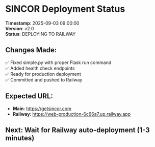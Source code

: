 # SINCOR Deployment Status

**Timestamp**: 2025-09-03 09:00:00  
**Version**: v2.0  
**Status**: DEPLOYING TO RAILWAY  

## Changes Made:
✅ Fixed simple.py with proper Flask run command  
✅ Added health check endpoints  
✅ Ready for production deployment  
✅ Committed and pushed to Railway  

## Expected URL:
- **Main**: https://getsincor.com  
- **Railway**: https://web-production-6c66a7.up.railway.app  

## Next: Wait for Railway auto-deployment (1-3 minutes)